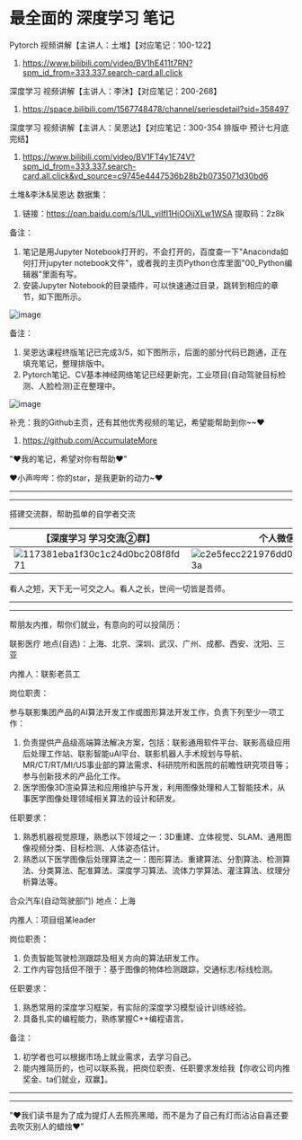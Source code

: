 # 最全面的 深度学习 笔记

Pytorch 视频讲解【主讲人：土堆】【对应笔记：100-122】

1. https://www.bilibili.com/video/BV1hE411t7RN?spm_id_from=333.337.search-card.all.click

深度学习 视频讲解【主讲人：李沐】【对应笔记：200-268】

1. https://space.bilibili.com/1567748478/channel/seriesdetail?sid=358497

深度学习 视频讲解【主讲人：吴恩达】【对应笔记：300-354 排版中 预计七月底完结】

1. https://www.bilibili.com/video/BV1FT4y1E74V?spm_id_from=333.337.search-card.all.click&vd_source=c9745e4447536b28b2b0735071d30bd6

土堆&李沐&吴恩达 数据集：

1. 链接：https://pan.baidu.com/s/1UL_yiIfI1HiOOjjXLw1WSA 提取码：2z8k 

备注：

1. 笔记是用Jupyter Notebook打开的，不会打开的，百度查一下"Anaconda如何打开jupyter notebook文件"，或者我的主页Python仓库里面"00_Python编辑器"里面有写。
2. 安装Jupyter Notebook的目录插件，可以快速通过目录，跳转到相应的章节，如下图所示。

![image](https://github.com/AccumulateMore/CV/assets/60348867/47d53efe-8b5f-413d-ac32-f643bcac37fe)

备注：

1. 吴恩达课程终版笔记已完成3/5，如下图所示，后面的部分代码已跑通，正在填充笔记，整理排版中。
2. Pytorch笔记、CV基本神经网络笔记已经更新完，工业项目(自动驾驶目标检测、人脸检测)正在整理中。

![image](https://github.com/AccumulateMore/CV/assets/60348867/7e30147c-2c8d-45ab-8cd8-8981f3bac4c3)

补充：我的Github主页，还有其他优秀视频的笔记，希望能帮助到你~~♥

1. https://github.com/AccumulateMore

"♥我的笔记，希望对你有帮助♥"

♥小声哔哔：你的star，是我更新的动力~♥

-------------------------------------------------------------
-------------------------------------------------------------

搭建交流群，帮助孤单的自学者交流

|【深度学习 学习交流②群】| 个人微信 | 
| -------------------- | -------- | 
| ![117381eba1f30c1c24d0bc208f8fd71](https://github.com/AccumulateMore/CV/assets/60348867/9e8b08cf-c56b-4bf8-8a59-3855e1a7ee7d)<br/> |![c2e5fecc221976dd0a2011ad206613a](https://github.com/AccumulateMore/CV/assets/60348867/f6673b30-b290-49e4-afc2-b13d7c053a0f)<br> | 

看人之短，天下无一可交之人。看人之长，世间一切皆是吾师。

-------------------------------------------------------------
-------------------------------------------------------------

帮朋友内推，帮你们就业，有意向的可以投简历：

联影医疗 地点(自选)：上海、北京、深圳、武汉、广州、成都、西安、沈阳、三亚

内推人：联影老员工

岗位职责：

参与联影集团产品的AI算法开发工作或图形算法开发工作，负责下列至少一项工作：

1. 负责提供产品级高端算法解决方案，包括：联影通用软件平台、联影高级应用后处理工作站、联影智能uAl平台、联影机器人手术规划与导航、MR/CT/RT/MI/US事业部的算法需求、科研院所和医院的前瞻性研究项目等；参与创新技术的产品化工作。
2. 医学图像3D渲染算法和应用维护与开发，利用图像处理和人工智能技术，从事医学图像处理领域相关算法的设计和研发。

任职要求：

1. 熟悉机器视觉原理，熟悉以下领域之一：3D重建、立体视觉、SLAM、通用图像视频分类、目标检测、人体姿态估计。
2. 熟悉以下医学图像后处理算法之一：图形算法、重建算法、分割算法、检测算法、分类算法、配准算法、深度学习算法、流体力学算法、灌注算法、纹理分析算法等。

合众汽车(自动驾驶部门) 地点：上海

内推人：项目组某leader

岗位职责：

1. 负责智能驾驶检测跟踪及相关方向的算法研发工作。
2. 工作内容包括但不限于：基于图像的物体检测跟踪，交通标志/标线检测。

任职要求：

1. 熟悉常用的深度学习框架，有实际的深度学习模型设计训练经验。
2. 具备扎实的编程能力，熟练掌握C++编程语言。

备注：

1. 初学者也可以根据市场上就业需求，去学习自己。
2. 能内推简历的，也可以联系我，把岗位职责、任职要求发给我【你收公司内推奖金、ta们就业，双赢】。

-------------------------------------------------------------
-------------------------------------------------------------

"♥我们读书是为了成为提灯人去照亮黑暗，而不是为了自己有灯而沾沾自喜还要去吹灭别人的蜡烛♥"
